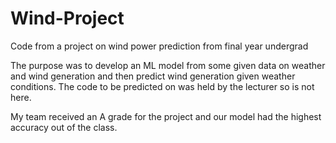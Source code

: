 # Wind-Project
Code from a project on wind power prediction from final year undergrad

The purpose was to develop an ML model from some given data on weather and wind generation and then predict wind generation given weather conditions. The code to be predicted on was held by the lecturer so is not here. 

My team received an A grade for the project and our model had the highest accuracy out of the class. 
